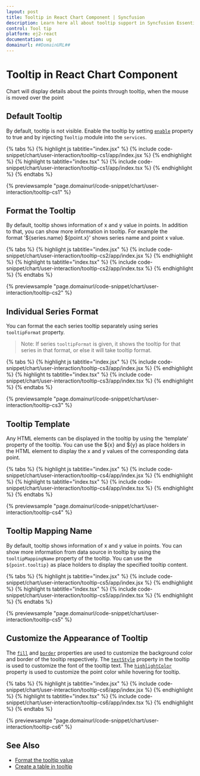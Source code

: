 ```yaml
---
layout: post
title: Tooltip in React Chart Component | Syncfusion
description: Learn here all about tooltip support in Syncfusion Essential React Chart component, it's elements and more.
control: Tool tip 
platform: ej2-react
documentation: ug
domainurl: ##DomainURL##
---
```


# Tooltip in React Chart Component

Chart will display details about the points through tooltip, when the mouse is moved over the point

<!-- markdownlint-disable MD036 -->

## Default Tooltip

<!-- markdownlint-disable MD012 -->
By default, tooltip is not visible. Enable the tooltip by setting [`enable`](https://ej2.syncfusion.com/react/documentation/api/chart/tooltipSettingsModel/#enable) property to true and by injecting `Tooltip` module into the `services`.

{% tabs %}
{% highlight js tabtitle="index.jsx" %}
{% include code-snippet/chart/user-interaction/tooltip-cs1/app/index.jsx %}
{% endhighlight %}
{% highlight ts tabtitle="index.tsx" %}
{% include code-snippet/chart/user-interaction/tooltip-cs1/app/index.tsx %}
{% endhighlight %}
{% endtabs %}

 {% previewsample "page.domainurl/code-snippet/chart/user-interaction/tooltip-cs1" %}

## Format the Tooltip

By default, tooltip shows information of x and y value in points. In addition to that, you can show more information in tooltip. For example the format '${series.name} ${point.x}' shows series name and point x value.

{% tabs %}
{% highlight js tabtitle="index.jsx" %}
{% include code-snippet/chart/user-interaction/tooltip-cs2/app/index.jsx %}
{% endhighlight %}
{% highlight ts tabtitle="index.tsx" %}
{% include code-snippet/chart/user-interaction/tooltip-cs2/app/index.tsx %}
{% endhighlight %}
{% endtabs %}

 {% previewsample "page.domainurl/code-snippet/chart/user-interaction/tooltip-cs2" %}

<!-- markdownlint-disable MD013 -->

## Individual Series Format

 You can format the each series tooltip separately using series `tooltipFormat` property.

 >Note: If series `tooltipFormat` is given, it shows the tooltip for that series in that format, or else it will take tooltip format.

{% tabs %}
{% highlight js tabtitle="index.jsx" %}
{% include code-snippet/chart/user-interaction/tooltip-cs3/app/index.jsx %}
{% endhighlight %}
{% highlight ts tabtitle="index.tsx" %}
{% include code-snippet/chart/user-interaction/tooltip-cs3/app/index.tsx %}
{% endhighlight %}
{% endtabs %}

 {% previewsample "page.domainurl/code-snippet/chart/user-interaction/tooltip-cs3" %}

<!-- markdownlint-disable MD013 -->

## Tooltip Template

Any HTML elements can be displayed in the tooltip by using the ‘template’ property of the tooltip. You can use the ${x} and ${y} as place holders in the HTML element to display the x and y values of the corresponding data point.

{% tabs %}
{% highlight js tabtitle="index.jsx" %}
{% include code-snippet/chart/user-interaction/tooltip-cs4/app/index.jsx %}
{% endhighlight %}
{% highlight ts tabtitle="index.tsx" %}
{% include code-snippet/chart/user-interaction/tooltip-cs4/app/index.tsx %}
{% endhighlight %}
{% endtabs %}

 {% previewsample "page.domainurl/code-snippet/chart/user-interaction/tooltip-cs4" %}

## Tooltip Mapping Name

By default, tooltip shows information of x and y value in points. You can show more information from data source in tooltip by using the `tooltipMappingName` property of the tooltip. You can use the `${point.tooltip}` as place holders to display the specified tooltip content.

{% tabs %}
{% highlight js tabtitle="index.jsx" %}
{% include code-snippet/chart/user-interaction/tooltip-cs5/app/index.jsx %}
{% endhighlight %}
{% highlight ts tabtitle="index.tsx" %}
{% include code-snippet/chart/user-interaction/tooltip-cs5/app/index.tsx %}
{% endhighlight %}
{% endtabs %}

 {% previewsample "page.domainurl/code-snippet/chart/user-interaction/tooltip-cs5" %}

## Customize the Appearance of Tooltip

The [`fill`](https://ej2.syncfusion.com/react/documentation/api/chart/tooltipSettingsModel/#fill) and [`border`](https://ej2.syncfusion.com/react/documentation/api/chart/tooltipSettingsModel/#border) properties are used to customize the background color and border of the tooltip respectively. The [`textStyle`](https://ej2.syncfusion.com/react/documentation/api/chart/tooltipSettingsModel/#textstyle) property in the tooltip is used to customize the font of the tooltip text. The [`highlightColor`](https://ej2.syncfusion.com/react/documentation/api/chart/#highlightcolor) property is used to customize the point color while hovering for tooltip.

{% tabs %}
{% highlight js tabtitle="index.jsx" %}
{% include code-snippet/chart/user-interaction/tooltip-cs6/app/index.jsx %}
{% endhighlight %}
{% highlight ts tabtitle="index.tsx" %}
{% include code-snippet/chart/user-interaction/tooltip-cs6/app/index.tsx %}
{% endhighlight %}
{% endtabs %}

 {% previewsample "page.domainurl/code-snippet/chart/user-interaction/tooltip-cs6" %}

## See Also

* [Format the tooltip value](./how-to/#format-the-tooltip-value)
* [Create a table in tooltip](./how-to/#create-a-table-in-tooltip)